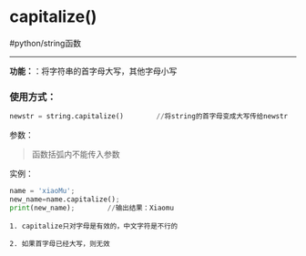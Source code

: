 # capitalize()
#python/string函数

---
**功能：**：将字符串的首字母大写，其他字母小写

### 使用方式：
```python
newstr = string.capitalize()		//将string的首字母变成大写传给newstr
```
参数：
>函数括弧内不能传入参数

实例：
```python
name = 'xiaoMu';
new_name=name.capitalize();
print(new_name);		//输出结果：Xiaomu
```

```ad-warning
1. capitalize只对字母是有效的，中文字符是不行的

2. 如果首字母已经大写，则无效
```